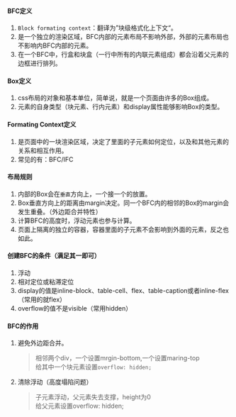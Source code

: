 <!--
 * @Date: 2020-08-20 09:53:00
 * @LastEditors: Lq
 * @LastEditTime: 2020-08-20 16:08:04
 * @FilePath: /learnningNotes/html/BFC.md
-->
#### BFC定义
1. `Block formating context`：翻译为”块级格式化上下文“。
2. 是一个独立的渲染区域，BFC内部的元素布局不影响外部，外部的元素布局也不影响内BFC内部的元素。
3. 在一个BFC中，行盒和块盒（一行中所有的内联元素组成）都会沿着父元素的边框进行排列。


#### Box定义
1. css布局的对象和基本单位，简单说，就是一个页面由许多的Box组成。
2. 元素的自身类型（块元素、行内元素）和display属性能够影响Box的类型。
  

#### Formating Context定义
1. 是页面中的一块渲染区域，决定了里面的子元素如何定位，以及和其他元素的关系和相互作用。
2. 常见的有：BFC/IFC

#### 布局规则
1. 内部的Box会在`垂直`方向上，一个接一个的放置。
2. Box垂直方向上的距离由margin决定。同一个BFC内的相邻的Box的margin会发生重叠。（外边距合并特性）
3. 计算BFC的高度时，浮动元素也参与计算。
4. 页面上隔离的独立的容器，容器里面的子元素不会影响到外面的元素，反之也如此。


#### 创建BFC的条件（满足其一即可）
1. 浮动
2. 相对定位或粘滞定位
3. display的值是inline-block、table-cell、flex、table-caption或者inline-flex（常用的就flex）
4. overflow的值不是visible（常用hidden）


#### BFC的作用
1. 避免外边距合并。

    > 相邻两个div，一个设置mrgin-bottom,一个设置maring-top  
    > 给其中一个块元素设置`overflow: hidden;`

2. 清除浮动（高度塌陷问题）

    > 子元素浮动，父元素失去支撑，height为0  
    > 给父元素设置overflow: hidden;


